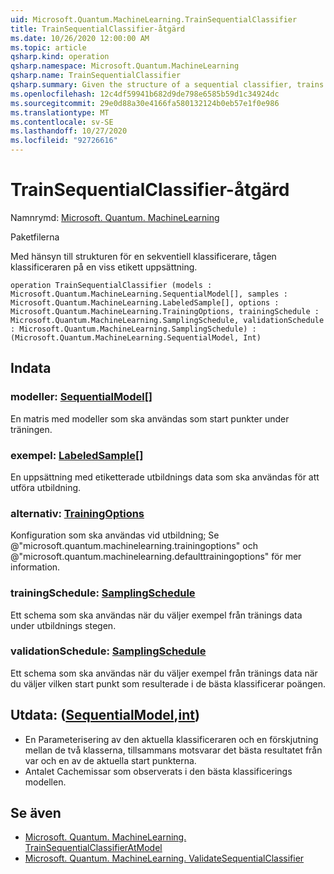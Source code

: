 ```yaml
---
uid: Microsoft.Quantum.MachineLearning.TrainSequentialClassifier
title: TrainSequentialClassifier-åtgärd
ms.date: 10/26/2020 12:00:00 AM
ms.topic: article
qsharp.kind: operation
qsharp.namespace: Microsoft.Quantum.MachineLearning
qsharp.name: TrainSequentialClassifier
qsharp.summary: Given the structure of a sequential classifier, trains the classifier on a given labeled training set.
ms.openlocfilehash: 12c4df59941b682d9de798e6585b59d1c34924dc
ms.sourcegitcommit: 29e0d88a30e4166fa580132124b0eb57e1f0e986
ms.translationtype: MT
ms.contentlocale: sv-SE
ms.lasthandoff: 10/27/2020
ms.locfileid: "92726616"
---
```

# <a name="trainsequentialclassifier-operation"></a>TrainSequentialClassifier-åtgärd

Namnrymd: [Microsoft. Quantum. MachineLearning](xref:Microsoft.Quantum.MachineLearning)

Paketfilerna [](https://nuget.org/packages/)


Med hänsyn till strukturen för en sekventiell klassificerare, tågen klassificeraren på en viss etikett uppsättning.

```qsharp
operation TrainSequentialClassifier (models : Microsoft.Quantum.MachineLearning.SequentialModel[], samples : Microsoft.Quantum.MachineLearning.LabeledSample[], options : Microsoft.Quantum.MachineLearning.TrainingOptions, trainingSchedule : Microsoft.Quantum.MachineLearning.SamplingSchedule, validationSchedule : Microsoft.Quantum.MachineLearning.SamplingSchedule) : (Microsoft.Quantum.MachineLearning.SequentialModel, Int)
```


## <a name="input"></a>Indata

### <a name="models--sequentialmodel"></a>modeller: [SequentialModel](xref:Microsoft.Quantum.MachineLearning.SequentialModel)[]

En matris med modeller som ska användas som start punkter under träningen.


### <a name="samples--labeledsample"></a>exempel: [LabeledSample](xref:Microsoft.Quantum.MachineLearning.LabeledSample)[]

En uppsättning med etiketterade utbildnings data som ska användas för att utföra utbildning.


### <a name="options--trainingoptions"></a>alternativ: [TrainingOptions](xref:Microsoft.Quantum.MachineLearning.TrainingOptions)

Konfiguration som ska användas vid utbildning; Se @"microsoft.quantum.machinelearning.trainingoptions" och @"microsoft.quantum.machinelearning.defaulttrainingoptions" för mer information.


### <a name="trainingschedule--samplingschedule"></a>trainingSchedule: [SamplingSchedule](xref:Microsoft.Quantum.MachineLearning.SamplingSchedule)

Ett schema som ska användas när du väljer exempel från tränings data under utbildnings stegen.


### <a name="validationschedule--samplingschedule"></a>validationSchedule: [SamplingSchedule](xref:Microsoft.Quantum.MachineLearning.SamplingSchedule)

Ett schema som ska användas när du väljer exempel från tränings data när du väljer vilken start punkt som resulterade i de bästa klassificerar poängen.



## <a name="output--sequentialmodelint"></a>Utdata: ([SequentialModel](xref:Microsoft.Quantum.MachineLearning.SequentialModel),[int](xref:microsoft.quantum.lang-ref.int))

- En Parameterisering av den aktuella klassificeraren och en förskjutning mellan de två klasserna, tillsammans motsvarar det bästa resultatet från var och en av de aktuella start punkterna.
- Antalet Cachemissar som observerats i den bästa klassificerings modellen.

## <a name="see-also"></a>Se även

- [Microsoft. Quantum. MachineLearning. TrainSequentialClassifierAtModel](xref:Microsoft.Quantum.MachineLearning.TrainSequentialClassifierAtModel)
- [Microsoft. Quantum. MachineLearning. ValidateSequentialClassifier](xref:Microsoft.Quantum.MachineLearning.ValidateSequentialClassifier)